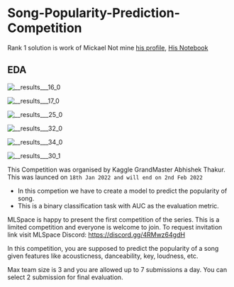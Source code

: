 # Song-Popularity-Prediction-Competition
Rank 1 solution is work of Mickael Not mine [his profile](https://www.kaggle.com/squarex), [His Notebook](https://www.kaggle.com/squarex/song-popularity-prediction-eda-1st-place)
## EDA

![__results___16_0](https://user-images.githubusercontent.com/86042628/150534593-636a4c31-2c97-4327-a1e0-c1c629058c39.png)

![__results___17_0](https://user-images.githubusercontent.com/86042628/150534602-e623b3d6-7766-4718-af87-c7079d5b199f.png)

![__results___25_0](https://user-images.githubusercontent.com/86042628/150534818-608163f1-cfd0-4377-bb79-ce8e71023fc0.png)

![__results___32_0](https://user-images.githubusercontent.com/86042628/150534868-bc2c4df7-dcdd-48f6-bccf-1c2f833d0600.png)

![__results___34_0](https://user-images.githubusercontent.com/86042628/150534953-73aeeef8-34ac-4c29-980e-b6ae8425eeb4.png)


![__results___30_1](https://user-images.githubusercontent.com/86042628/150534894-aebbeac8-364c-4755-8ee5-26ff57e7b19d.png)





This Competition was organised by Kaggle GrandMaster Abhishek Thakur. This was launced on `18th Jan 2022 and will end on 2nd Feb 2022`
* In this competion we have to create a model to predict the popularity of song. 
* This is a binary classification task with AUC as the evaluation metric.

MLSpace is happy to present the first competition of the series.
This is a limited competition and everyone is welcome to join. To request invitation link visit MLSpace Discord: https://discord.gg/4RMwz64gdH

In this competition, you are supposed to predict the popularity of a song given features like acousticness, danceability, key, loudness, etc.

Max team size is 3 and you are allowed up to 7 submissions a day.
You can select 2 submission for final evaluation.
